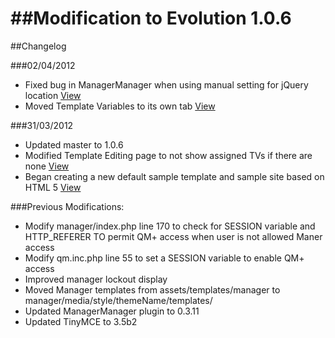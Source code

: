 ##Modification to Evolution 1.0.6
===
##Changelog

###02/04/2012

* Fixed bug in ManagerManager when using manual setting for jQuery location [View](https://github.com/sottwell/evolution/commit/a13ffa16a296e16ae320571c38c313f27f6e3871) 
* Moved Template Variables to its own tab [View](https://github.com/sottwell/evolution/commit/1a2c0546c93207b33dcc1138f820952825c22e76)


###31/03/2012 

* Updated master to 1.0.6
* Modified Template Editing page to not show assigned TVs if there are none [View](https://github.com/sottwell/evolution/commit/da99fa130ef80eeac838e9cf435c78993eba337e)
* Began creating a new default sample template and sample site based on HTML 5 [View](https://github.com/sottwell/evolution/commit/af8abf80d60813d8ff7896bb9b32257bd9b04de0)

###Previous Modifications:

* Modify manager/index.php line 170 to check for SESSION variable and HTTP_REFERER TO permit QM+ access when user is not allowed Maner access
* Modify qm.inc.php line 55 to set a SESSION variable to enable QM+ access
* Improved manager lockout display
* Moved Manager templates from assets/templates/manager to manager/media/style/themeName/templates/
* Updated ManagerManager plugin to 0.3.11
* Updated TinyMCE to 3.5b2
